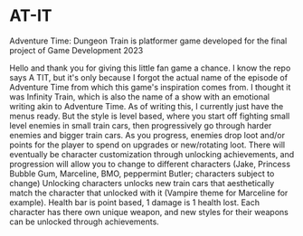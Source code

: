 # AT-IT
Adventure Time: Dungeon Train is platformer game developed for the final project of Game Development 2023

Hello and thank you for giving this little fan game a chance. I know the repo says A TIT, but it's only because I forgot the actual name of the episode of Adventure Time from which this game's inspiration comes from. I thought it was Infinity Train, which is also the name of a show with an emotional writing akin to Adventure Time. As of writing this, I currently just have the menus ready. But the style is level based, where you start off fighting small level enemies in small train cars, then progressively go through harder enemies and bigger train cars. As you progress, enemies drop loot and/or points for the player to spend on upgrades or new/rotating loot. There will eventually be character customization through unlocking achievements, and progression will allow you to change to different characters (Jake, Princess Bubble Gum, Marceline, BMO, peppermint Butler; characters subject to change) Unlocking characters unlocks new train cars that aesthetically match the character that unlocked with it (Vampire theme for Marceline for example). Health bar is point based, 1 damage is 1 health lost. Each character has there own unique weapon, and new styles for their weapons can be unlocked through achievements.

